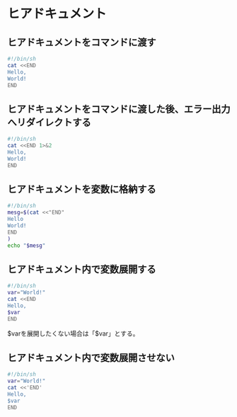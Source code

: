 ﻿# ヒアドキュメント
## ヒアドキュメントをコマンドに渡す

```bash
#!/bin/sh
cat <<END
Hello,
World!
END
```

## ヒアドキュメントをコマンドに渡した後、エラー出力へリダイレクトする

```bash
#!/bin/sh
cat <<END 1>&2
Hello,
World!
END
```

## ヒアドキュメントを変数に格納する

```bash
#!/bin/sh
mesg=$(cat <<"END"
Hello
World!
END
)
echo "$mesg"
```

## ヒアドキュメント内で変数展開する

```bash
#!/bin/sh
var="World!"
cat <<END
Hello,
$var
END
```

$varを展開したくない場合は「\$var」とする。

## ヒアドキュメント内で変数展開させない

```bash
#!/bin/sh
var="World!"
cat <<'END'
Hello,
$var
END
```

